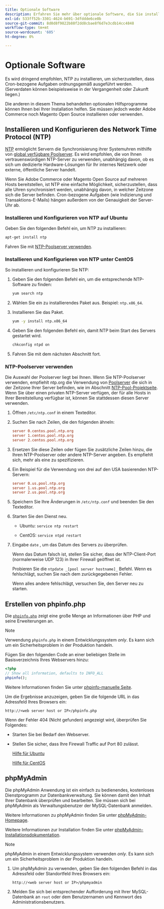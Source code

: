 ```yaml
---
title: Optionale Software
description: Erfahren Sie mehr über optionale Software, die Sie installieren können, um lokale Installationen von Adobe Commerce zu unterstützen.
exl-id: 533ff52b-3301-4624-b691-3dfddde6ce0b
source-git-commit: 8d0d8f9822b88f2dd8cbae8f6d7e3cdb14cc4848
workflow-type: tm+mt
source-wordcount: '605'
ht-degree: 0%

---
```


# Optionale Software

Es wird dringend empfohlen, NTP zu installieren, um sicherzustellen, dass Cron-bezogene Aufgaben ordnungsgemäß ausgeführt werden. (Serverdaten können beispielsweise in der Vergangenheit oder Zukunft liegen.)

Die anderen in diesem Thema behandelten optionalen Hilfsprogramme können Ihnen bei Ihrer Installation helfen. Sie müssen jedoch weder Adobe Commerce noch Magento Open Source installieren oder verwenden.

## Installieren und Konfigurieren des Network Time Protocol (NTP)

[NTP](https://www.ntp.org/) ermöglicht Servern die Synchronisierung ihrer Systemuhren mithilfe von [global verfügbare Poolserver](https://www.ntppool.org/en/). Es wird empfohlen, die von Ihnen vertrauenswürdigen NTP-Server zu verwenden, unabhängig davon, ob es sich um dedizierte Hardware-Lösungen für Ihr internes Netzwerk oder externe, öffentliche Server handelt.

Wenn Sie Adobe Commerce oder Magento Open Source auf mehreren Hosts bereitstellen, ist NTP eine einfache Möglichkeit, sicherzustellen, dass alle Uhren synchronisiert werden, unabhängig davon, in welcher Zeitzone sich die Server befinden. Cron-bezogene Aufgaben (wie Indizierung und Transaktions-E-Mails) hängen außerdem von der Genauigkeit der Server-Uhr ab.

### Installieren und Konfigurieren von NTP auf Ubuntu

Geben Sie den folgenden Befehl ein, um NTP zu installieren:

```bash
apt-get install ntp
```

Fahren Sie mit [NTP-Poolserver verwenden](#use-ntp-pool-servers).

### Installieren und Konfigurieren von NTP unter CentOS

So installieren und konfigurieren Sie NTP:

1. Geben Sie den folgenden Befehl ein, um die entsprechende NTP-Software zu finden:

   ```bash
   yum search ntp
   ```

1. Wählen Sie ein zu installierendes Paket aus. Beispiel: `ntp.x86_64`.

1. Installieren Sie das Paket.

   ```bash
   yum -y install ntp.x86_64
   ```

1. Geben Sie den folgenden Befehl ein, damit NTP beim Start des Servers gestartet wird.

   ```bash
   chkconfig ntpd on
   ```

1. Fahren Sie mit dem nächsten Abschnitt fort.

### NTP-Poolserver verwenden

Die Auswahl der Poolserver liegt bei Ihnen. Wenn Sie NTP-Poolserver verwenden, empfiehlt ntp.org die Verwendung von [Poolserver](https://www.ntppool.org/en/) die sich in der Zeitzone Ihrer Server befinden, wie im Abschnitt [NTP-Pool-Projektseite](https://www.ntppool.org/en/use.html). Wenn Sie über einen privaten NTP-Server verfügen, der für alle Hosts in Ihrer Bereitstellung verfügbar ist, können Sie stattdessen diesen Server verwenden.

1. Öffnen `/etc/ntp.conf` in einem Texteditor.

1. Suchen Sie nach Zeilen, die den folgenden ähneln:

   ```conf
   server 0.centos.pool.ntp.org
   server 1.centos.pool.ntp.org
   server 2.centos.pool.ntp.org
   ```

1. Ersetzen Sie diese Zeilen oder fügen Sie zusätzliche Zeilen hinzu, die Ihren NTP-Poolserver oder andere NTP-Server angeben. Es empfiehlt sich, mehr als eine zu spezifizieren.

1. Ein Beispiel für die Verwendung von drei auf den USA basierenden NTP-Servern:

   ```conf
   server 0.us.pool.ntp.org
   server 1.us.pool.ntp.org
   server 2.us.pool.ntp.org
   ```

1. Speichern Sie Ihre Änderungen in `/etc/ntp.conf` und beenden Sie den Texteditor.

1. Starten Sie den Dienst neu.

   * Ubuntu: `service ntp restart`

   * CentOS: `service ntpd restart`

1. Eingabe `date` , um das Datum des Servers zu überprüfen.

   Wenn das Datum falsch ist, stellen Sie sicher, dass der NTP-Client-Port (normalerweise UDP 123) in Ihrer Firewall geöffnet ist.

   Probieren Sie die `ntpdate _[pool server hostname]_` Befehl. Wenn es fehlschlägt, suchen Sie nach dem zurückgegebenen Fehler.

   Wenn alles andere fehlschlägt, versuchen Sie, den Server neu zu starten.

## Erstellen von phpinfo.php

Die [`phpinfo.php`](https://www.php.net/manual/en/function.phpinfo.php) zeigt eine große Menge an Informationen über PHP und seine Erweiterungen an.

>[!NOTE]
>
>Verwendung `phpinfo.php` in einem Entwicklungssystem _only_. Es kann sich um ein Sicherheitsproblem in der Produktion handeln.

Fügen Sie den folgenden Code an einer beliebigen Stelle im Basisverzeichnis Ihres Webservers hinzu:

```php
<?php
// Show all information, defaults to INFO_ALL
phpinfo();
```

Weitere Informationen finden Sie unter [phpinfo-manuelle Seite](https://www.php.net/manual/en/function.phpinfo.php).

Um die Ergebnisse anzuzeigen, geben Sie die folgende URL in das Adressfeld Ihres Browsers ein:

```http
http://<web server host or IP>/phpinfo.php
```

Wenn der Fehler 404 (Nicht gefunden) angezeigt wird, überprüfen Sie Folgendes:

* Starten Sie bei Bedarf den Webserver.
* Stellen Sie sicher, dass Ihre Firewall Traffic auf Port 80 zulässt.

  [Hilfe für Ubuntu](https://help.ubuntu.com/community/UFW)

  [Hilfe für CentOS](https://wiki.centos.org/HowTos%282f%29Network%282f%29IPTables.html)

## phpMyAdmin

Die phpMyAdmin Anwendung ist ein einfach zu bedienendes, kostenloses Dienstprogramm zur Datenbankverwaltung. Sie können damit den Inhalt Ihrer Datenbank überprüfen und bearbeiten. Sie müssen sich bei phpMyAdmin als Verwaltungsbenutzer der MySQL-Datenbank anmelden.

Weitere Informationen zu phpMyAdmin finden Sie unter [phpMyAdmin-Homepage](https://www.phpmyadmin.net/).

Weitere Informationen zur Installation finden Sie unter [phpMyAdmin-Installationsdokumentation](https://docs.phpmyadmin.net/en/latest/setup.html#quick-install).

>[!NOTE]
>
>phpMyAdmin in einem Entwicklungssystem verwenden _only_. Es kann sich um ein Sicherheitsproblem in der Produktion handeln.

1. Um phpMyAdmin zu verwenden, geben Sie den folgenden Befehl in das Adressfeld oder Standortfeld Ihres Browsers ein:

   ```http
   http://<web server host or IP>/phpmyadmin
   ```

1. Melden Sie sich bei entsprechender Aufforderung mit Ihrer MySQL-Datenbank an `root` oder dem Benutzernamen und Kennwort des Administrationsbenutzers.
